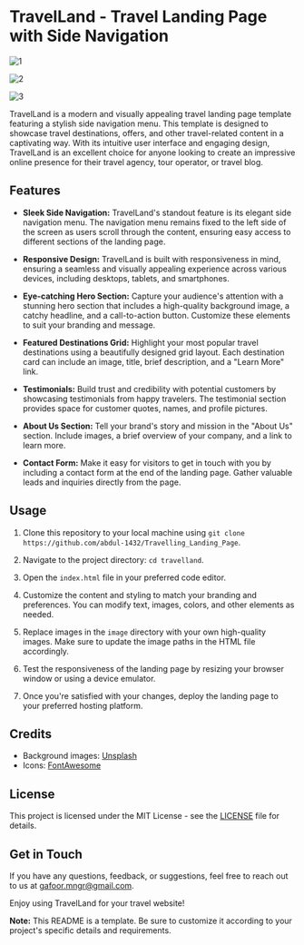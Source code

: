 # TravelLand - Travel Landing Page with Side Navigation

![1](https://github.com/abdul-1432/Travelling_Landing_Page/assets/124916666/8668cd1e-e236-4f4b-b0e3-db939504678a)

![2](https://github.com/abdul-1432/Travelling_Landing_Page/assets/124916666/b95f6f18-9728-4e5f-b97a-dcc8c1185d7a)

![3](https://github.com/abdul-1432/Travelling_Landing_Page/assets/124916666/6d0d3960-26a9-49dc-8a01-5dd05c6bf200)



TravelLand is a modern and visually appealing travel landing page template featuring a stylish side navigation menu. This template is designed to showcase travel destinations, offers, and other travel-related content in a captivating way. With its intuitive user interface and engaging design, TravelLand is an excellent choice for anyone looking to create an impressive online presence for their travel agency, tour operator, or travel blog.

## Features

- **Sleek Side Navigation:** TravelLand's standout feature is its elegant side navigation menu. The navigation menu remains fixed to the left side of the screen as users scroll through the content, ensuring easy access to different sections of the landing page.

- **Responsive Design:** TravelLand is built with responsiveness in mind, ensuring a seamless and visually appealing experience across various devices, including desktops, tablets, and smartphones.

- **Eye-catching Hero Section:** Capture your audience's attention with a stunning hero section that includes a high-quality background image, a catchy headline, and a call-to-action button. Customize these elements to suit your branding and message.

- **Featured Destinations Grid:** Highlight your most popular travel destinations using a beautifully designed grid layout. Each destination card can include an image, title, brief description, and a "Learn More" link.

- **Testimonials:** Build trust and credibility with potential customers by showcasing testimonials from happy travelers. The testimonial section provides space for customer quotes, names, and profile pictures.

- **About Us Section:** Tell your brand's story and mission in the "About Us" section. Include images, a brief overview of your company, and a link to learn more.

- **Contact Form:** Make it easy for visitors to get in touch with you by including a contact form at the end of the landing page. Gather valuable leads and inquiries directly from the page.

## Usage

1. Clone this repository to your local machine using `git clone https://github.com/abdul-1432/Travelling_Landing_Page`.

2. Navigate to the project directory: `cd travelland`.

3. Open the `index.html` file in your preferred code editor.

4. Customize the content and styling to match your branding and preferences. You can modify text, images, colors, and other elements as needed.

5. Replace images in the `image` directory with your own high-quality images. Make sure to update the image paths in the HTML file accordingly.

6. Test the responsiveness of the landing page by resizing your browser window or using a device emulator.

7. Once you're satisfied with your changes, deploy the landing page to your preferred hosting platform.

## Credits

- Background images: [Unsplash](https://unsplash.com)
- Icons: [FontAwesome](https://fontawesome.com)

## License

This project is licensed under the MIT License - see the [LICENSE](LICENSE) file for details.

## Get in Touch

If you have any questions, feedback, or suggestions, feel free to reach out to us at gafoor.mngr@gmail.com.

Enjoy using TravelLand for your travel website!

**Note:** This README is a template. Be sure to customize it according to your project's specific details and requirements.
